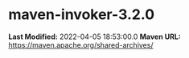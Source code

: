 # maven-invoker-3.2.0

**Last Modified:** 2022-04-05 18:53:00.0
**Maven URL:** https://maven.apache.org/shared-archives/
